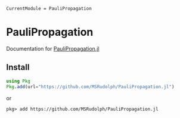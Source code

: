 ```@meta
CurrentModule = PauliPropagation
```

# PauliPropagation

Documentation for [PauliPropagation.jl](https://github.com/MSRudolph/PauliPropagation.jl)

## Install
```julia
using Pkg
Pkg.add(url="https://github.com/MSRudolph/PauliPropagation.jl")
```

or

```julia-repl
pkg> add https://github.com/MSRudolph/PauliPropagation.jl
```
